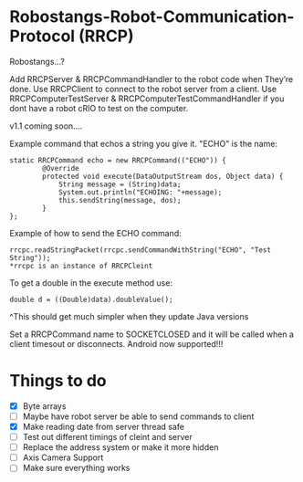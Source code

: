 Robostangs-Robot-Communication-Protocol (RRCP)
=======================================

Robostangs...?

Add RRCPServer & RRCPCommandHandler to the robot code when They’re done.
Use RRCPClient to connect to the robot server from a client.
Use RRCPComputerTestServer & RRCPComputerTestCommandHandler if you dont have a robot cRIO to test on the computer.

v1.1 coming soon....

Example command that echos a string you give it. "ECHO" is the name:
```
static RRCPCommand echo = new RRCPCommand(("ECHO")) {
        @Override
        protected void execute(DataOutputStream dos, Object data) {
            String message = (String)data;
            System.out.println("ECHOING: "+message);
            this.sendString(message, dos);
        }
};
```
Example of how to send the ECHO command:
```
rrcpc.readStringPacket(rrcpc.sendCommandWithString("ECHO", "Test String"));
*rrcpc is an instance of RRCPCleint
```

To get a double in the execute method use: 
```
double d = ((Double)data).doubleValue();
```
^This should get much simpler when they update Java versions

Set a RRCPCommand name to SOCKETCLOSED and it will be called when a client timesout or disconnects.
Android now supported!!!


Things to do
=======================================
- [x] Byte arrays
- [ ] Maybe have robot server be able to send commands to client
- [x] Make reading date from server thread safe
- [ ] Test out different timings of cleint and server
- [ ] Replace the address system or make it more hidden
- [ ] Axis Camera Support
- [ ] Make sure everything works
